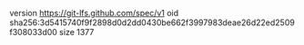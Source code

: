 version https://git-lfs.github.com/spec/v1
oid sha256:3d5415740f9f2898d0d2dd0430be662f3997983deae26d22ed2509f308033d00
size 1377
